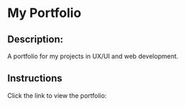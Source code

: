 # My Portfolio

## Description:
A portfolio for my projects in UX/UI and web development.

## Instructions
Click the link to view the portfolio: 
